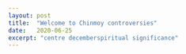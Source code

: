 ```yaml
---
layout: post
title:  "Welcome to Chinmoy controversies"
date:   2020-06-25
excerpt: "centre decemberspiritual significance"
---
```


